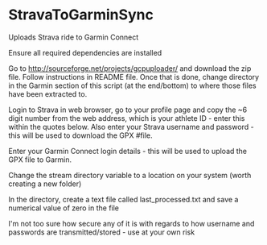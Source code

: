 StravaToGarminSync
==================

Uploads Strava ride to Garmin Connect


Ensure all required dependencies are installed

Go to http://sourceforge.net/projects/gcpuploader/ and download the zip file. Follow instructions in README file. Once that is done, change directory in the Garmin section of this script (at the end/bottom) to where those files have been extracted to.

Login to Strava in web browser, go to your profile page and copy the ~6 digit number from the web address, which is your athlete ID - enter this within the quotes below. Also enter your Strava username and password - this will be used to download the GPX #file.

Enter your Garmin Connect login details - this will be used to upload the GPX file to Garmin.

Change the stream directory variable to a location on your system (worth creating a new folder)

In the directory, create a text file called last_processed.txt and save a numerical value of zero in the file

I'm not too sure how secure any of it is with regards to how username and passwords are transmitted/stored - use at your own risk
